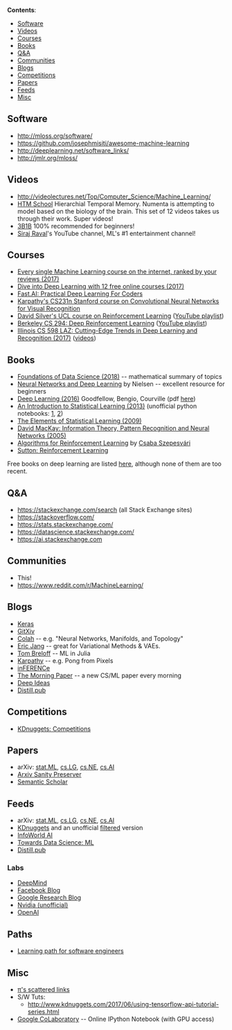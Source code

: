 **Contents**:
<!-- TOC can be generated manually using https://ecotrust-canada.github.io/markdown-toc/ -->
- [Software](#software)
- [Videos](#videos)
- [Courses](#courses)
- [Books](#books)
- [Q&A](#qa)
- [Communities](#communities)
- [Blogs](#blogs)
- [Competitions](#competitions)
- [Papers](#papers)
- [Feeds](#feeds)
- [Misc](#misc)


## Software
* http://mloss.org/software/
* https://github.com/josephmisiti/awesome-machine-learning
* http://deeplearning.net/software_links/
* http://jmlr.org/mloss/

## Videos
* http://videolectures.net/Top/Computer_Science/Machine_Learning/
* [HTM School](https://www.youtube.com/channel/UC8-ttzWLgXZOGuhUyrPlUuA) Hierarchial Temporal Memory.  Numenta is attempting to model based on the biology of the brain. This set of 12 videos takes us through their work. Super videos!
* [3B1B](https://www.youtube.com/watch?v=aircAruvnKk&list=PLZHQObOWTQDNU6R1_67000Dx_ZCJB-3pi) 100% recommended for beginners!
* [Siraj Raval](https://www.youtube.com/channel/UCWN3xxRkmTPmbKwht9FuE5A/playlists)'s YouTube channel, ML's #1 entertainment channel!

## Courses
* [Every single Machine Learning course on the internet, ranked by your reviews (2017)](https://medium.freecodecamp.com/every-single-machine-learning-course-on-the-internet-ranked-by-your-reviews-3c4a7b8026c0)
* [Dive into Deep Learning with 12 free online courses (2017)](https://medium.freecodecamp.com/dive-into-deep-learning-with-these-23-online-courses-bf247d289cc0)
* [Fast.AI: Practical Deep Learning For Coders](http://course.fast.ai/)
* [Karpathy's CS231n Stanford course on Convolutional Neural Networks for Visual Recognition](http://cs231n.stanford.edu/)
* [David Silver's UCL course on Reinforcement Learning](http://www0.cs.ucl.ac.uk/staff/d.silver/web/Teaching.html) ([YouTube playlist](https://www.youtube.com/playlist?list=PLMZdRRhAoLnKFxZlmFoFp0uHVvN2PSE9T))
* [Berkeley CS 294: Deep Reinforcement Learning](http://rll.berkeley.edu/deeprlcourse/) ([YouTube playlist](https://www.youtube.com/playlist?list=PLkFD6_40KJIwTmSbCv9OVJB3YaO4sFwkX))
* [Illinois CS 598 LAZ: Cutting-Edge Trends in Deep Learning and Recognition (2017)](http://slazebni.cs.illinois.edu/spring17/) ([videos](https://recordings.engineering.illinois.edu:8443/ess/portal/section/20bbecdb-2f7c-4725-84d1-03d28f5a08f5))

## Books
* [Foundations of Data Science (2018)](https://www.cs.cornell.edu/jeh/book.pdf) -- mathematical summary of topics
* [Neural Networks and Deep Learning](http://neuralnetworksanddeeplearning.com/) by Nielsen -- excellent resource for beginners
* [Deep Learning (2016)](http://www.deeplearningbook.org/) Goodfellow, Bengio, Courville (pdf [here](https://github.com/HFTrader/DeepLearningBook))
* [An Introduction to Statistical Learning (2013)](http://www-bcf.usc.edu/~gareth/ISL/) (unofficial python notebooks: [1](https://github.com/JWarmenhoven/ISLR-python), [2](https://github.com/emredjan/ISL-python))
* [The Elements of Statistical Learning (2009)](https://statweb.stanford.edu/~tibs/ElemStatLearn/)
* [David MacKay: Information Theory, Pattern Recognition and Neural Networks (2005)](http://www.inference.phy.cam.ac.uk/itprnn/book.html)
* [Algorithms for Reinforcement Learning](https://sites.ualberta.ca/~szepesva/papers/RLAlgsInMDPs.pdf) by [Csaba Szepesvári](https://sites.ualberta.ca/~szepesva/RLBook.html)
* [Sutton: Reinforcement Learning](http://incompleteideas.net/sutton/book/the-book.html)

Free books on deep learning are listed [here](https://www.kdnuggets.com/2018/04/top-free-books-deep-learning.html), although none of them are too recent.

## Q&A
* https://stackexchange.com/search (all Stack Exchange sites)
* https://stackoverflow.com/
* https://stats.stackexchange.com/
* https://datascience.stackexchange.com/
* https://ai.stackexchange.com

## Communities
* This!
* https://www.reddit.com/r/MachineLearning/

## Blogs
* [Keras](https://blog.keras.io/)
* [GitXiv](http://www.gitxiv.com/)
* [Colah](http://colah.github.io/) -- e.g. "Neural Networks, Manifolds, and Topology"
* [Eric Jang](http://blog.evjang.com/) -- great for Variational Methods & VAEs.
* [Tom Breloff](http://www.breloff.com/blog/) -- ML in Julia
* [Karpathy](http://karpathy.github.io/) -- e.g. Pong from Pixels
* [inFERENCe](http://www.inference.vc)
* [The Morning Paper](https://blog.acolyer.org/) -- a new CS/ML paper every morning
* [Deep Ideas](http://www.deepideas.net)
* [Distill.pub](https://distill.pub/)

## Competitions
* [KDnuggets: Competitions](http://www.kdnuggets.com/competitions/)

## Papers
* arXiv: [stat.ML](https://arxiv.org/list/stat.ML/recent), [cs.LG](https://arxiv.org/list/cs.LG/recent), [cs.NE](https://arxiv.org/list/cs.NE/recent), [cs.AI](https://arxiv.org/list/cs.AI/recent)
* [Arxiv Sanity Preserver](http://arxiv-sanity.com/)
* [Semantic Scholar](https://www.semanticscholar.org/)

## Feeds
* arXiv: [stat.ML](https://export.arxiv.org/rss/stat.ML/recent), [cs.LG](https://export.arxiv.org/rss/cs.LG/recent), [cs.NE](https://export.arxiv.org/rss/cs.NE/recent), [cs.AI](https://export.arxiv.org/rss/cs.AI/recent)
* [KDnuggets](http://www.kdnuggets.com/feed) and an unofficial [filtered](https://zapier.com/engine/rss/517634/kdnuggets/) version
* [InfoWorld AI](http://www.infoworld.com/category/artificial-intelligence/index.rss)
* [Towards Data Science: ML](https://towardsdatascience.com/feed/tagged/machine-learning)
* [Distill.pub](http://distill.pub/rss.xml)
### Labs
* [DeepMind](https://deepmind.com/blog/feed/basic/)
* [Facebook Blog](https://research.fb.com/feed/)
* [Google Research Blog](https://feeds.feedburner.com/blogspot/gJZg)
* [Nvidia (unofficial)](https://zapier.com/engine/rss/2758480/nvidia-ml/)
* [OpenAI](https://blog.openai.com/rss/)

## Paths
* [Learning path for software engineers](https://github.com/ZuzooVn/machine-learning-for-software-engineers/blob/master/README.md)

<!--
Resource for creating feed from FAIR pubs:
http://motyar.info/webscrapemaster/api/?url=https://research.fb.com/publications/?cat=13&xpath=//*[@id=%22page%22]/div[5]/section/div/div[1]/a[1]
-->

## Misc
* [π's scattered links](http://pipad.org/wiki/index.php/Machine_Learning)
* S/W Tuts:
  - http://www.kdnuggets.com/2017/06/using-tensorflow-api-tutorial-series.html
* [Google CoLaboratory](https://colab.research.google.com/notebooks/welcome.ipynb#recent=true) -- Online IPython Notebook (with GPU access)
